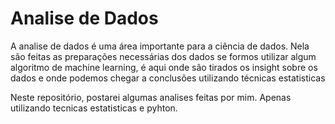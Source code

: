 # Analise de Dados

A analise de dados é uma área importante para a ciência de dados. Nela são feitas as preparações necessárias dos dados se formos utilizar algum algoritmo de machine learning, é aqui onde são tirados os insight sobre os dados e onde podemos chegar a conclusões utilizando técnicas estatisticas

Neste repositório, postarei algumas analises feitas por mim. Apenas utilizando tecnicas estatisticas e pyhton.
